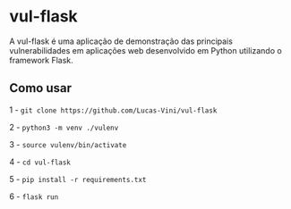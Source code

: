 # vul-flask
A vul-flask é uma aplicação de demonstração das principais vulnerabilidades em aplicações web desenvolvido em Python utilizando o framework Flask.
## Como usar
1 - `git clone https://github.com/Lucas-Vini/vul-flask`

2 - `python3 -m venv ./vulenv`

3 - `source vulenv/bin/activate`

4 - `cd vul-flask`

5 - `pip install -r requirements.txt`

6 - `flask run`
